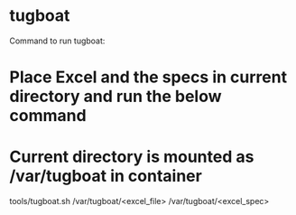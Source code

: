 # tugboat

Command to run tugboat:

# Place Excel and the specs in current directory and run the below command
# Current directory is mounted as /var/tugboat in container

tools/tugboat.sh /var/tugboat/<excel_file> /var/tugboat/<excel_spec>
